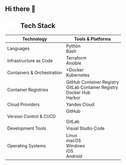 ## Hi there 👋

## <img src="icons/fire.svg#gh-light-mode-only" width="20" height="20"><img src="icons/fire.svg#gh-dark-mode-only" width="20" height="20">&nbsp;&nbsp;Tech Stack

| Technology                 | Tools & Platforms |
|----------------------------|-------------------|
| Languages                  | Python<br/>Bash<br> |
| Infrastructure as Code     | Terraform<br/>Ansible<br/> |
| Containers & Orchestration | <Docker<br/>Kubernetes<br/>|
| Container Registries       | GitHub Container Registry<br/>GitLab Container Registry<br/>Docker Hub<br/>Harbor<br/> |
| Cloud Providers            | Yandex Cloud<br/> 
| Version Control & CI/CD    | GitHub<br/><br/>GitLab<br/> |
| Development Tools          | Visual Studio Code<br/> |
| Operating Systems          | Linux<br/>macOS<br/>Windows<br/>iOS<br/>Android<br/> |
